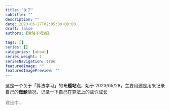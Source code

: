 ```yaml
---
title: "关于"
subtitle: ""
description: ""
date: 2023-05-27T02:05:00+08:00
draft: false
authors: [索隆不喝酒]

tags: []
series: []
categories: [about]
series_weight: 1
seriesNavigation: true
featuredImage: ""
featuredImagePreview: ""
---
```

<!--more-->


这是一个关于「算法学习」的**专题站点**，始于 2023/05/28，主要用途是用来记录自己的**做题**情况，记录一下自己在算法上的些许成长

<font color=grey>建设中...</font>